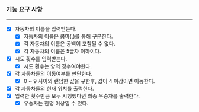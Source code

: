 ### 기능 요구 사항

---

- [x] 자동차의 이름을 입력받는다.
    - [x] 자동차의 이름은 콤마(,)를 통해 구분한다.
    - [x] 각 자동차의 이름은 공백이 포함될 수 없다.
    - [x] 각 자동차의 이름은 5글자 이하이다.
- [x] 시도 횟수를 입력받는다. 
  - [x] 시도 횟수는 양의 정수여야한다. 
- [x] 각 자동차들의 이동여부를 판단한다.
    - [x] 0 ~ 9 사이의 랜덤한 값을 구한후, 값이 4 이상이면 이동한다. 
- [x] 각 자동차들의 현재 위치를 출력한다.
- [x] 입력한 횟수만큼 모두 시행했다면 최종 우승자를 출력한다.
    - [x] 우승자는 한명 이상일 수 있다.